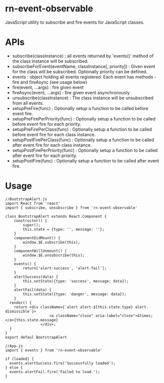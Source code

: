 # rn-event-observable
JavaScript utility to subscribe and fire events for JavaScript classes.

# APIs
- subscribe(classInstance) : all events returned by 'events()' method of the class instance will be subscribed. 
-	subscribeForEvent(eventName, classInstance[, priority]) : Given event for the class will be subscribed. Optionally priority can be defined.
-	events : object holding all events registered. Each event has methods - fire and fireAsync (see usage below)
-	fire(event, ...args) : fire given event
-	fireAsync(event, ...args) : fire given event asynchronously
-	unsubscribe(classInstance) : The class instance will be unsubscribed from all events.
-	setupPreFire(func) : Optionally setup a function to be called before event fire.
-	setupPreFirePerPriority(func) : Optionally setup a function to be called before event fire for each priority.
-	setupPreFirePerClass(func) : Optionally setup a function to be called before event fire for each class instance.
-	setupPostFirePerClass(func) : Optionally setup a function to be called after event fire for each class instance.
-	setupPostFirePerPriority(func) : Optionally setup a function to be called after event fire for each priority.
-	setupPostFire(func) : Optionally setup a function to be called after event fire.

# Usage
```
//BootstrapAlert.js
import React from 'react'
import { subscribe, unsubscribe } from 'rn-event-observable'

class BootstrapAlert extends React.Component {
	constructor() {
		super();
		this.state = {type: '', message: ''};
	}
	componentDidMount() {
		window.$E.subscribe(this);
	}
	componentWillUnmount() {
		window.$E.unsubscribe(this);
	}
	events() {
		return['alert-success', 'alert-fail'];
	}
	alertSuccess(data) {
		this.setState({type: 'success', message: data});
	}
	alertFail(data) {
		this.setState({type: 'danger', message: data});
	}
  render() {
    return <div className={`alert alert-${this.state.type} alert-dismissible`}>
					<a className="close" aria-label="close">&times;</a>{this.state.message}
				</div>;
  }
}
export defaul BootstrapAlert

//App.js
import { events } from 'rn-event-observable'

if (loaded) {
  events.alertSuccess.fire('Successfully loaded');
} else {
  events.alertFail.fire('Failed to load.');
}
```
